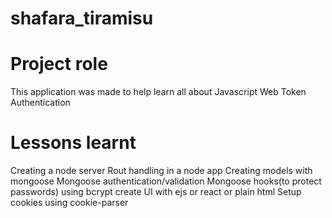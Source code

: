 # shafara_tiramisu

# Project role
This application was made to help learn all about Javascript Web Token Authentication

# Lessons learnt
Creating a node server
Rout handling in a node app
Creating models with mongoose 
Mongoose authentication/validation
Mongoose hooks(to protect passwords) using bcrypt
create UI with ejs or react or plain html
Setup cookies using cookie-parser